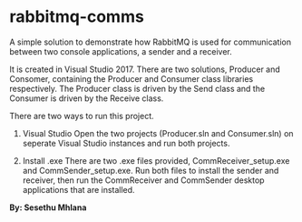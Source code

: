 # rabbitmq-comms
A simple solution to demonstrate how RabbitMQ is used for communication between two console applications, a sender and a receiver.

It is created in Visual Studio 2017.
There are two solutions, Producer and Consomer, containing the Producer and Consumer class libraries respectively. The Producer class is driven by the Send class and the Consumer is driven by the Receive class.

There are two ways to run this project.
1. Visual Studio
  Open the two projects (Producer.sln and Consumer.sln) on seperate Visual Studio instances and run both projects.
  
2. Install .exe
  There are two .exe files provided, CommReceiver_setup.exe and CommSender_setup.exe. Run both files to install the sender and receiver,     then run the CommReceiver and CommSender desktop applications that are installed.

**By: Sesethu Mhlana**
